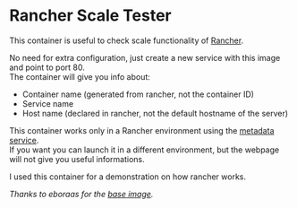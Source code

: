 # Rancher Scale Tester

This container is useful to check scale functionality of [Rancher](http://rancher.com/rancher/).   
   
No need for extra configuration, just create a new service with this image and point to port 80.   
The container will give you info about:   
- Container name (generated from rancher, not the container ID)
- Service name
- Host name (declared in rancher, not the default hostname of the server)
   
This container works only in a Rancher environment using the [metadata service](https://docs.rancher.com/rancher/v1.5/en/rancher-services/metadata-service/).   
If you want you can launch it in a different environment, but the webpage will not give you useful informations.   
   
I used this container for a demonstration on how rancher works.   
   
_Thanks to eboraas for the [base image](https://hub.docker.com/r/eboraas/apache-php/)._